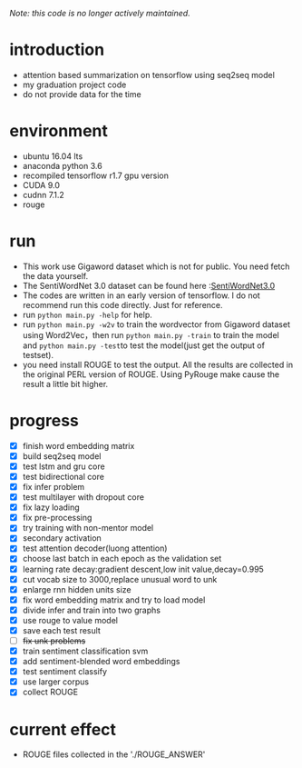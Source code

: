 *Note: this code is no longer actively maintained.*

# introduction
- attention based summarization on tensorflow using seq2seq model
- my graduation project code
- do not provide data for the time

# environment
- ubuntu 16.04 lts
- anaconda python 3.6
- recompiled tensorflow r1.7 gpu version
- CUDA 9.0
- cudnn 7.1.2
- rouge

# run
- This work use Gigaword dataset which is not for public. You need fetch the data yourself.
- The SentiWordNet 3.0 dataset can be found here :[SentiWordNet3.0](https://drive.google.com/open?id=0B0ChLbwT19XcOVZFdm5wNXA5ODg)
- The codes are written in an early version of tensorflow. I do not recommend run this code directly. Just for reference.
- run ```python main.py -help``` for help.
- run ```python main.py -w2v``` to train the wordvector from Gigaword dataset using Word2Vec，then run ```python main.py -train``` to train the model and ```python main.py -test```to test the model(just get the output of testset).
- you need install ROUGE to test the output. All the results are collected in the original PERL version of ROUGE. Using PyRouge make cause the result a little bit higher.

# progress
- [x] finish word embedding matrix
- [x] build seq2seq model
- [x] test lstm and gru core
- [x] test bidirectional core
- [x] fix infer problem
- [x] test multilayer with dropout core
- [x] fix lazy loading
- [x] fix pre-processing
- [x] try training with non-mentor model
- [x] secondary activation
- [x] test attention decoder(luong attention)
- [x] choose last batch in each epoch as the validation set
- [x] learning rate decay:gradient descent,low init value,decay=0.995
- [x] cut vocab size to 3000,replace unusual word to unk
- [x] enlarge rnn hidden units size
- [x] fix word embedding matrix and try to load model
- [x] divide infer and train into two graphs
- [x] use rouge to value model
- [x] save each test result
- [ ] ~~fix unk problems~~
- [x] train sentiment classification svm
- [x] add sentiment-blended word embeddings
- [x] test sentiment classify
- [X] use larger corpus
- [x] collect ROUGE

# current effect
- ROUGE files collected in the './ROUGE_ANSWER'
